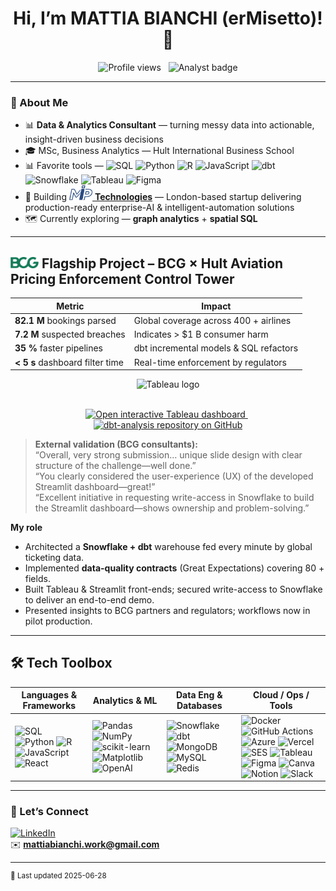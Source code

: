 <h1 align="center">Hi, I’m <strong>MATTIA BIANCHI (erMisetto)!</strong> 👋</h1>

<p align="center">
  <img src="https://komarev.com/ghpvc/?username=erMisettoE&style=flat-square&label=Profile+views" alt="Profile views"> &nbsp;
  <img src="https://img.shields.io/badge/Analyst-%F0%9F%93%8C-blueviolet?logo=data" alt="Analyst badge">
</p>

---

### 🚀 About Me
- 📊 **Data & Analytics Consultant** — turning messy data into actionable, insight-driven business decisions
- 🎓 MSc, Business Analytics — Hult International Business School  
- 📊 Favorite tools —  ![SQL](https://img.shields.io/badge/-SQL-336791?logo=postgresql&logoColor=white&style=flat-square)
![Python](https://img.shields.io/badge/-Python-3776AB?logo=python&logoColor=white&style=flat-square)
![R](https://img.shields.io/badge/-R-276DC3?logo=r&logoColor=white&style=flat-square)
![JavaScript](https://img.shields.io/badge/-JavaScript-F7DF1E?logo=javascript&logoColor=black&style=flat-square)
![dbt](https://img.shields.io/badge/-dbt-FF694B?logo=dbt&logoColor=white&style=flat-square)
![Snowflake](https://img.shields.io/badge/-Snowflake-29B5E8?logo=snowflake&logoColor=white&style=flat-square)
![Tableau](https://img.shields.io/badge/-Tableau-E97627?logo=tableau&logoColor=white&style=flat-square)
![Figma](https://img.shields.io/badge/-Figma-F24E1E?logo=figma&logoColor=white&style=flat-square)
- 🚀 Building <a href="https://www.miptechnologies.tech/" title="Visit MIP Technologies">
      <img src="https://raw.githubusercontent.com/erMisetto/erMisetto/main/assets/MIPS_cut.png" height="24" alt="MIP Technologies logo" />
    </a> **[Technologies](https://www.miptechnologies.tech/)** — London-based startup delivering production-ready enterprise-AI & intelligent-automation solutions
- 🗺️ Currently exploring — **graph analytics** + **spatial SQL**

---

## <img src="https://raw.githubusercontent.com/erMisetto/erMisetto/main/assets/BCG_MONOGRAM.png" height="18" alt="BCG logo"> Flagship Project – BCG × Hult Aviation Pricing Enforcement Control Tower


| Metric | Impact |
|--------|--------|
| **82.1 M** bookings parsed | Global coverage across 400 + airlines |
| **7.2 M** suspected breaches | Indicates &gt; \$1 B consumer harm |
| **35 %** faster pipelines | dbt incremental models & SQL refactors |
| **&lt; 5 s** dashboard filter time | Real-time enforcement by regulators |

<div align="center">

  <!-- Tableau logo -->
  <img src="https://img.icons8.com/color/96/tableau-software.png"
       width="80"
       alt="Tableau logo" />

  <br/>

  <!-- Button → interactive dashboard -->
  <a href="https://public.tableau.com/app/profile/mattia.bianchi1534/viz/USAviationPricingDashboard-IdentifyingUnfairPricingStrategies/Overview">
    <img src="https://img.shields.io/badge/OPEN&nbsp;DASHBOARD-Tableau&nbsp;Public-E97627?logo=tableau&logoColor=white&style=for-the-badge"
         alt="Open interactive Tableau dashboard" />
  </a>
  &nbsp;
  <!-- Button → GitHub repo -->
  <a href="https://github.com/erMisetto/dbt-analysis">
    <img src="https://img.shields.io/badge/VIEW&nbsp;CODE-db&nbsp;analysis-181717?logo=github&logoColor=white&style=for-the-badge"
         alt="dbt-analysis repository on GitHub" />
  </a>
  
</div>

> **External validation (BCG consultants):**  
> “Overall, very strong submission… unique slide design with clear structure of the challenge—well done.”  
> “You clearly considered the user-experience (UX) of the developed Streamlit dashboard—great!”  
> “Excellent initiative in requesting write-access in Snowflake to build the Streamlit dashboard—shows ownership and problem-solving.”

**My role**

* Architected a **Snowflake + dbt** warehouse fed every minute by global ticketing data.  
* Implemented **data-quality contracts** (Great Expectations) covering 80 + fields.  
* Built Tableau & Streamlit front-ends; secured write-access to Snowflake to deliver an end-to-end demo.  
* Presented insights to BCG partners and regulators; workflows now in pilot production.


---

## 🛠 Tech Toolbox

| Languages & Frameworks | Analytics & ML | Data Eng & Databases | Cloud / Ops / Tools |
|------------------------|----------------|----------------------|---------------------|
| ![SQL](https://img.shields.io/badge/-SQL-336791?logo=postgresql&logoColor=white) ![Python](https://img.shields.io/badge/-Python-3776AB?logo=python&logoColor=white) ![R](https://img.shields.io/badge/-R-276DC3?logo=r&logoColor=white) ![JavaScript](https://img.shields.io/badge/-JavaScript-F7DF1E?logo=javascript&logoColor=black) ![React](https://img.shields.io/badge/-React-61DAFB?logo=react&logoColor=black) | ![Pandas](https://img.shields.io/badge/-pandas-150458?logo=pandas&logoColor=white) ![NumPy](https://img.shields.io/badge/-NumPy-013243?logo=numpy&logoColor=white) ![scikit-learn](https://img.shields.io/badge/-sklearn-F7931E?logo=scikitlearn&logoColor=white) ![Matplotlib](https://img.shields.io/badge/-Matplotlib-11557C?logo=plotly&logoColor=white) ![OpenAI](https://img.shields.io/badge/-OpenAI-412991?logo=openai&logoColor=white) | ![Snowflake](https://img.shields.io/badge/-Snowflake-29B5E8?logo=snowflake&logoColor=white) ![dbt](https://img.shields.io/badge/-dbt-FF694B?logo=dbt&logoColor=white) ![MongoDB](https://img.shields.io/badge/-MongoDB-47A248?logo=mongodb&logoColor=white) ![MySQL](https://img.shields.io/badge/-MySQL-4479A1?logo=mysql&logoColor=white) ![Redis](https://img.shields.io/badge/-Redis-DC382D?logo=redis&logoColor=white) | ![Docker](https://img.shields.io/badge/-Docker-2496ED?logo=docker&logoColor=white) ![GitHub Actions](https://img.shields.io/badge/-GitHub%20Actions-2088FF?logo=githubactions&logoColor=white) ![Azure](https://img.shields.io/badge/-Azure-0078D4?logo=microsoftazure&logoColor=white) ![Vercel](https://img.shields.io/badge/-Vercel-000000?logo=vercel&logoColor=white) ![SES](https://img.shields.io/badge/-Amazon%20SES-232F3E?logo=amazonaws&logoColor=white) ![Tableau](https://img.shields.io/badge/-Tableau-E97627?logo=tableau&logoColor=white) ![Figma](https://img.shields.io/badge/-Figma-F24E1E?logo=figma&logoColor=white) ![Canva](https://img.shields.io/badge/-Canva-00C4CC?logo=canva&logoColor=white) ![Notion](https://img.shields.io/badge/-Notion-000000?logo=notion&logoColor=white) ![Slack](https://img.shields.io/badge/-Slack-4A154B?logo=slack&logoColor=white) |
---


### 🤝 Let’s Connect
[![LinkedIn](https://img.shields.io/badge/-LinkedIn-0A66C2?logo=linkedin&logoColor=white)](https://linkedin.com/in/bianchi-mattia/)  
✉️ **mattiabianchi.work@gmail.com**

---

<sup>📝 Last updated 2025-06-28</sup>
